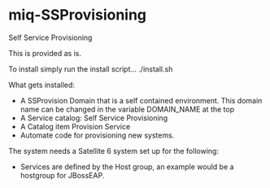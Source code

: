 # miq-SSProvisioning
Self Service Provisioning

This is provided as is.

To install simply run the install script... ./install.sh

What gets installed:
* A SSProvision Domain that is a self contained environment.  This domain name can be changed in the variable DOMAIN_NAME at the top
* A Service catalog: Self Service Provisioning
* A Catalog item Provision Service
* Automate code for provisioning new systems.

The system needs a Satellite 6 system set up for the following:
*  Services are defined by the Host group, an example would be a hostgroup for JBossEAP.

